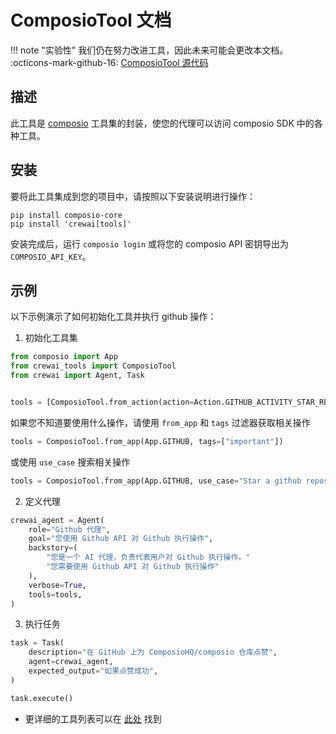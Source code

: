 # ComposioTool 文档

!!! note "实验性"
    我们仍在努力改进工具，因此未来可能会更改本文档。
    :octicons-mark-github-16: [ComposioTool 源代码](https://github.com/aithoughts/aipmAI-tools/tree/zh/src/crewai_tools/tools/composio_tool)


## 描述

此工具是 [composio](https://composio.dev) 工具集的封装，使您的代理可以访问 composio SDK 中的各种工具。

## 安装

要将此工具集成到您的项目中，请按照以下安装说明进行操作：

```shell
pip install composio-core
pip install 'crewai[tools]'
```

安装完成后，运行 `composio login` 或将您的 composio API 密钥导出为 `COMPOSIO_API_KEY`。

## 示例

以下示例演示了如何初始化工具并执行 github 操作：

1. 初始化工具集

```python
from composio import App
from crewai_tools import ComposioTool
from crewai import Agent, Task


tools = [ComposioTool.from_action(action=Action.GITHUB_ACTIVITY_STAR_REPO_FOR_AUTHENTICATED_USER)]
```

如果您不知道要使用什么操作，请使用 `from_app` 和 `tags` 过滤器获取相关操作

```python
tools = ComposioTool.from_app(App.GITHUB, tags=["important"])
```

或使用 `use_case` 搜索相关操作

```python
tools = ComposioTool.from_app(App.GITHUB, use_case="Star a github repository")
```

2. 定义代理

```python
crewai_agent = Agent(
    role="Github 代理",
    goal="您使用 Github API 对 Github 执行操作",
    backstory=(
        "您是一个 AI 代理，负责代表用户对 Github 执行操作。"
        "您需要使用 Github API 对 Github 执行操作"
    ),
    verbose=True,
    tools=tools,
)
```

3. 执行任务

```python
task = Task(
    description="在 GitHub 上为 ComposioHQ/composio 仓库点赞",
    agent=crewai_agent,
    expected_output="如果点赞成功",
)

task.execute()
```

* 更详细的工具列表可以在 [此处](https://app.composio.dev) 找到
